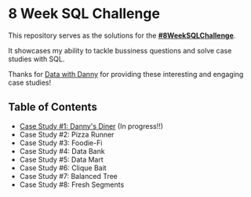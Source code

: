 # 8 Week SQL Challenge

This repository serves as the solutions for the **[#8WeekSQLChallenge](https://8weeksqlchallenge.com)**.

It showcases my ability to tackle bussiness questions and solve case studies with SQL.

Thanks for [Data with Danny](https://www.linkedin.com/company/datawithdanny/) for providing these interesting and engaging case studies!

## Table of Contents
- [Case Study #1: Danny's Diner](https://github.com/KarenSaraiMoralesMontiel/8-Week-SQL-Challenge/tree/main/Case%20Study%20%231%20-%20Danny's%20Diner) (In progress!!)
-  Case Study #2: Pizza Runner
-  Case Study #3: Foodie-Fi
-  Case Study #4: Data Bank
-  Case Study #5: Data Mart
-  Case Study #6: Clique Bait
-  Case Study #7: Balanced Tree
-  Case Study #8: Fresh Segments